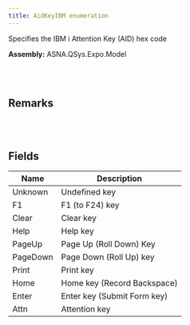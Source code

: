 ```yaml
---
title: AidKeyIBM enumeration
---
```


Specifies the IBM i Attention Key (AID) hex code

**Assembly:** ASNA.QSys.Expo.Model

<br>
<br>

## Remarks

<br>
<br>

## Fields

| Name | Description
| --- | --- 
| Unknown | Undefined key
| F1 | F1 (to F24) key
| Clear | Clear key
| Help | Help key
| PageUp | Page Up (Roll Down) Key
| PageDown | Page Down (Roll Up) key
| Print | Print key
| Home | Home key (Record Backspace)
| Enter | Enter key (Submit Form key)
| Attn | Attention key

<br>
<br>

